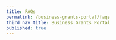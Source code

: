 ```yaml
---
title: FAQs
permalink: /business-grants-portal/faqs
third_nav_title: Business Grants Portal
published: true
---
```

<!-- <meta http-equiv="REFRESH" content="0;url=/business-grants-faqs/about"> -->

<script src="/jquery/jquery.min.js"></script>
<script src="/jquery/bp-menu-new-tab.js"></script>